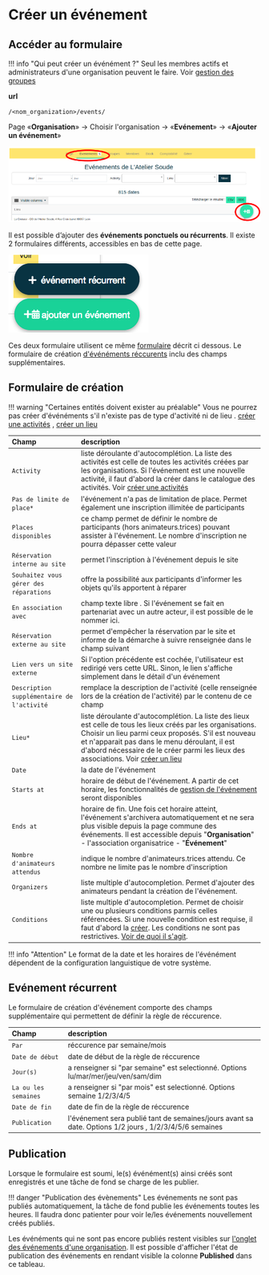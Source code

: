 # Créer un événement

## Accéder au formulaire

!!! info "Qui peut créer un événément ?"
    Seul les membres actifs et administrateurs d'une organisation peuvent le faire. Voir [gestion des groupes]("organization/groups.md")

**url** 
```
/<nom_organization>/events/
```

Page «**Organisation**» → Choisir l'organisation → «**Evénement**» → «**Ajouter un événement**»


![Création d'un évènement](../assets/CreaEv.png)


Il est possible d’ajouter des **événements ponctuels ou récurrents**. Il existe 2 formulaires différents, accessibles en bas de cette page.

![Création d'un évènement](../assets/CreaEvBtn.png#center)


Ces deux formulaire utilisent ce même [formulaire](#formulaire) décrit ci dessous. Le formulaire de création [d'événéments réccurents](#evenement-recurrent) inclu des champs supplémentaires.


## Formulaire de création 

!!! warning "Certaines entités doivent exister au préalable"
    Vous ne pourrez pas créer d'événéments s'il n'existe pas de type d'activité ni de lieu
    . [créer une activités]("activity.md") , [créer un lieu]("location.md")

| Champ | description |
|:--|:--|
|  ```Activity``` | liste déroulante d'autocomplétion. La liste des activités est celle de toutes les activités créées par les organisations. Si l'événement est une nouvelle activité, il faut d'abord la créer dans le catalogue des activités. Voir [créer une activités]("activity.md") |
| ```Pas de limite de place*``` | l'événement n'a pas de limitation de place. Permet également une inscription illimitée de participants |
| ```Places disponibles``` | ce champ permet de définir le nombre de participants (hors animateurs.trices) pouvant assister à l'événement. Le nombre d'inscription ne pourra dépasser cette valeur |
| ```Réservation interne au site``` | permet l'inscription à l'événement depuis le site |
| ```Souhaitez vous gérer des réparations``` | offre la possibilité aux participants d'informer les objets qu'ils apportent à réparer |
| ```En association avec``` | champ texte libre . Si l'événement se fait en partenariat avec un autre acteur, il est possible de le nommer ici. |
| ```Réservation externe au site``` | permet d'empêcher la réservation par le site et informe de la démarche à suivre renseignée dans le champ suivant |
| ```Lien vers un site externe``` | Si l'option précédente est cochée, l'utilisateur est redirigé vers cette URL. Sinon, le lien s'affiche simplement dans le détail d'un événement |
| ```Description supplémentaire de l'activité``` | remplace la description de l'activité (celle renseignée lors de la création de l'activité) par le contenu de ce champ |
| ```Lieu*``` | liste déroulante d'autocomplétion. La liste des lieux est celle de tous les lieux créés par les organisations. Choisir un lieu parmi ceux proposés. S'il est nouveau et n'apparait pas dans le menu déroulant, il est d'abord nécessaire de le créer parmi les lieux des associations. Voir [créer un lieu]("location.md") |
| ```Date``` | la date de l'événement |
| ```Starts at``` | horaire de début de l'événement. A partir de cet horaire, les fonctionnalités de [gestion de l'événement]("/event/manange-event.md") seront disponibles |
| ```Ends at``` | horaire de fin. Une fois cet horaire atteint, l'événement s'archivera automatiquement et ne sera plus visible depuis la page commune des événements. Il est accessible depuis "**Organisation**" - l'association organisatrice - "**Événement**" |
| ```Nombre d'animateurs attendus``` | indique le nombre d'animateurs.trices attendu. Ce nombre ne limite pas le nombre d'inscription |
| ```Organizers``` | liste multiple d'autocompletion. Permet d'ajouter des animateurs pendant la création de l'événement. |
| ```Conditions``` | liste multiple d'autocompletion. Permet de choisir une ou plusieurs conditions parmis celles référencées. Si une nouvelle condition est requise, il faut d'abord la [créer](""). Les conditions ne sont pas restrictives. [Voir de quoi il s'agit]("). |

!!! info "Attention"
    Le format de la date et les horaires de l'événément dépendent de la configuration languistique de votre système.

## Evénement récurrent

Le formulaire de création d'événement comporte des champs supplémentaire qui permettent de définir la règle de réccurence. 

| Champ | description |
|:--|:--|
| ```Par``` | réccurence par semaine/mois |
| ```Date de début``` | date de début de la règle de réccurence |
| ```Jour(s)``` | a renseigner si "par semaine" est selectionné. Options lu/mar/mer/jeu/ven/sam/dim |
| ```La ou les semaines``` | a renseigner si "par mois" est selectionné. Options semaine 1/2/3/4/5 |
| ```Date de fin``` | date de fin de la règle de réccurence |
| ```Publication``` | l'événement sera publié tant de semaines/jours avant sa date. Options 1/2 jours , 1/2/3/4/5/6 semaines |

## Publication

Lorsque le formulaire est soumi, le(s) événément(s) ainsi créés sont enregistrés et une tâche de fond se charge de les publier.

!!! danger "Publication des évènements"
    Les événements ne sont pas publiés automatiquement, la tâche de fond publie les événements toutes les heures. Il faudra donc patienter pour voir le/les événements nouvellement créés publiés.

Les événéments qui ne sont pas encore publiés restent visibles sur [l'onglet des événements d'une organisation]("event-index.md"). 
Il est possible d'afficher l'état de publication des événements en rendant visible la colonne **Published** dans ce tableau. 